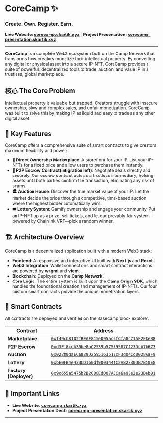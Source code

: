 # CoreCamp ✨

### Create. Own. Register. Earn.

**Live Website**: [**corecamp.skartik.xyz**](https://corecamp.skartik.xyz/) | **Project Presentation**: [**corecamp-presentation.skartik.xyz**](https://corecamp-presentation.skartik.xyz/)

---

**CoreCamp** is a complete Web3 ecosystem built on the Camp Network that transforms how creators monetize their intellectual property. By converting any digital or physical asset into a secure IP-NFT, CoreCamp provides a suite of powerful, decentralized tools to trade, auction, and value IP in a trustless, global marketplace.

## 核心 The Core Problem

Intellectual property is valuable but trapped. Creators struggle with insecure ownership, slow and complex sales, and unfair monetization. CoreCamp was built to solve this by making IP as liquid and easy to trade as any other digital asset.

## 🚀 Key Features

CoreCamp offers a comprehensive suite of smart contracts to give creators maximum flexibility and power:

* **🛒 Direct Ownership Marketplace**: A storefront for your IP. List your IP-NFTs for a fixed price and allow users to purchase them instantly.
* **🤝 P2P Escrow Contract(intigration left)**: Negotiate deals directly and securely. Our escrow contract acts as a trustless intermediary, holding assets until both parties confirm the transaction, eliminating any risk of scams.
* **🏛️ Auction House**: Discover the true market value of your IP. Let the market decide the price through a competitive, time-based auction where the highest bidder automatically wins.
* **🎟️ Lottery System**: Gamify ownership and engage your community. Put an IP-NFT up as a prize, sell tickets, and let our provably fair system—powered by Chainlink VRF—pick a random winner.

## 🏗️ Architecture Overview

CoreCamp is a decentralized application built with a modern Web3 stack:

* **Frontend**: A responsive and interactive UI built with **Next.js** and **React**.
* **Web3 Integration**: Wallet connections and smart contract interactions are powered by **wagmi** and **viem**.
* **Blockchain**: Deployed on the **Camp Network**.
* **Core Logic**: The entire system is built upon the **Camp Origin SDK**, which handles the foundational creation and management of IP-NFTs. Our four custom smart contracts provide the unique monetization layers.

## 📜 Smart Contracts

All contracts are deployed and verified on the Basecamp block explorer.

| Contract          | Address                                                                                                            |
| ----------------- | ------------------------------------------------------------------------------------------------------------------ |
| **Marketplace** | [`0xf49cC8102fBEAF815e095ac6fCfa8d71AF2E8eB8`](https://basecamp.cloud.blockscout.com/address/0xf49cC8102fBEAF815e095ac6fCfa8d71AF2E8eB8) |
| **P2P Escrow** | [`0xd3Ff8cdA35be8aC2539b57579587C123DcA70673`](https://basecamp.cloud.blockscout.com/address/0xd3Ff8cdA35be8aC2539b57579587C123DcA70673) |
| **Auction** | [`0x02280daEC6829D2595163513cF3d04Cc0028AaF9`](https://basecamp.cloud.blockscout.com/address/0x02280daEC6829D2595163513cF3d04Cc0028AaF9) |
| **Lottery** | [`0xbE0FB4e433CD1b0df9003444C2A82830DB7B50E8`](https://basecamp.cloud.blockscout.com/address/0xbE0FB4e433CD1b0df9003444C2A82830DB7B50E8) |
| **Factory (Deployer)** | [`0x9c655a5475b2B2CD8EdD07ACCa6a98e3e23Dab01`](https://basecamp.cloud.blockscout.com/address/0x9c655a5475b2B2CD8EdD07ACCa6a98e3e23Dab01) |


## 🔗 Important Links

* **Live Website**: [**corecamp.skartik.xyz**](https://corecamp.skartik.xyz/)
* **Project Presentation Deck**: [**corecamp-presentation.skartik.xyz**](https://corecamp-presentation.skartik.xyz/)

---
